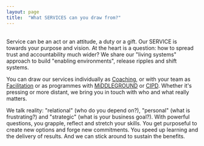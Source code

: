```yaml
---
layout: page
title:  "What SERVICES can you draw from?"
---
```

<br>
Service can be an act or an attitude, a duty or a gift. Our SERVICE is
towards your purpose and vision. At the heart is a
question: how to spread trust and accountability much wider? We share our "living systems" approach to build "enabling environments", release
ripples and shift systems.<br>

You can draw our services individually as <a href="Coaching">Coaching</a>, or with your team as <a href="Facilitation.htm">Facilitation</a>
or as programmes with <a href="http://www.middle-ground.co.uk">MiDDLEGROUND</a>
or <a href="http://www.cipd.co.uk/training/ORDDTC">CIPD</a>. Whether
it's pressing or more distant, we bring you in touch with who and what really matters. <br>

We talk reality: "relational" (who do you depend on?), "personal" (what is frustrating?) and "strategic"
(what is your business goal?). With powerful questions, you grapple, reflect and stretch your skills. You get purposeful to create
new options and forge new commitments. You speed up learning and the delivery of results. And we can stick around to sustain the benefits.